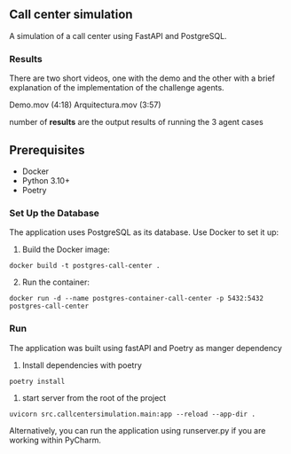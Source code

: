 ## Call center simulation

A simulation of a call center using FastAPI and PostgreSQL.

###  Results

There are two short videos, one with the demo and the other with a brief explanation of the implementation of the challenge agents.

Demo.mov (4:18)
Arquitectura.mov (3:57) 

number of **results** are the output results of running the 3 agent cases


## Prerequisites

- Docker
- Python 3.10+
- Poetry

###  Set Up the Database

The application uses PostgreSQL as its database. Use Docker to set it up:

1. Build the Docker image:

```
docker build -t postgres-call-center .
```

2. Run the container:

```
docker run -d --name postgres-container-call-center -p 5432:5432 postgres-call-center
```

###  Run

The application was built using fastAPI and Poetry as manger dependency 

1. Install dependencies with poetry

```
poetry install

```
1. start server from the root of the project  

```
uvicorn src.callcentersimulation.main:app --reload --app-dir .
```

Alternatively, you can run the application using runserver.py if you are working within PyCharm.

